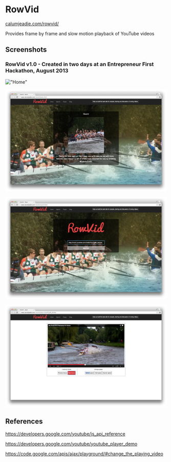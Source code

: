 RowVid
======

[calumjeadie.com/rowvid/](http://calumjeadie.com/rowvid/)

Provides frame by frame and slow motion playback of YouTube videos

Screenshots
-----------

### RowVid v1.0 - Created in two days at an Entrepreneur First Hackathon, August 2013

!["Home"](screenshots/hackathon/home-1.png)

!["Boom"](screenshots/hackathon/boom.png)

!["Search"](screenshots/hackathon/search.png)

!["Player"](screenshots/hackathon/player.png)

References
----------

https://developers.google.com/youtube/js_api_reference

https://developers.google.com/youtube/youtube_player_demo

https://code.google.com/apis/ajax/playground/#change_the_playing_video